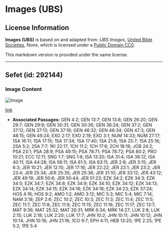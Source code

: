 # Images (UBS)

## License Information

**Images (UBS)** is based on and adapted from: _UBS Images_, [United Bible Societies](https://unitedbiblesocieties.org/), None, which is licensed under a [Public Domain CC0](https://creativecommons.org/public-domain/cc0/).

This markdown version is provided under the same license.



--------------------------------

## Sefet (id: 292144)

### Image Content

![Image](https://cdn.aquifer.bible/aquifer-content/resources/Media/WEB-0806_shepherd.jpg)

[link](https://cdn.aquifer.bible/aquifer-content/resources/Media/WEB-0806_shepherd.jpg)

* **Associated Passages:** GEN 4:2; GEN 13:7; GEN 13:8; GEN 26:20; GEN 29:7; GEN 29:9; GEN 30:31; GEN 30:36; GEN 36:24; GEN 37:2; GEN 37:12; GEN 37:13; GEN 37:16; GEN 46:32; GEN 46:34; GEN 47:3; GEN 48:15; GEN 49:24; EXO 2:17; EXO 2:19; EXO 3:1; NUM 14:33; NUM 27:17; 1SA 16:11; 1SA 17:15; 1SA 17:34; 1SA 17:40; 1SA 21:8; 1SA 25:7; 1SA 25:16; 2SA 5:2; 2SA 7:7; 1KI 22:17; 1CH 11:2; 1CH 17:6; 2CH 18:16; JOB 24:2; PSA 23:1; PSA 28:9; PSA 49:15; PSA 78:71; PSA 78:72; PSA 80:2; PRO 10:21; ECC 12:11; SNG 1:7; SNG 1:8; ISA 13:20; ISA 31:4; ISA 38:12; ISA 40:11; ISA 44:28; ISA 56:11; ISA 61:5; ISA 63:11; JER 2:8; JER 3:15; JER 6:3; JER 10:21; JER 12:10; JER 17:16; JER 22:22; JER 23:1; JER 23:2; JER 23:4; JER 25:34; JER 25:35; JER 25:36; JER 31:10; JER 33:12; JER 43:12; JER 49:19; JER 50:6; JER 50:44; JER 51:23; EZK 34:2; EZK 34:3; EZK 34:5; EZK 34:7; EZK 34:8; EZK 34:9; EZK 34:10; EZK 34:12; EZK 34:13; EZK 34:14; EZK 34:15; EZK 34:16; EZK 34:18; EZK 34:23; EZK 37:24; HOS 4:16; HOS 9:2; AMO 1:2; AMO 3:12; MIC 5:3; MIC 5:4; MIC 7:14; NAM 3:18; ZEP 2:6; ZEC 10:2; ZEC 10:3; ZEC 11:3; ZEC 11:4; ZEC 11:5; ZEC 11:7; ZEC 11:8; ZEC 11:9; ZEC 11:15; ZEC 11:16; ZEC 11:17; ZEC 13:7; MAT 9:36; MAT 25:32; MAT 26:31; MRK 6:34; MRK 14:27; LUK 2:8; LUK 2:15; LUK 2:18; LUK 2:20; LUK 17:7; JHN 10:2; JHN 10:11; JHN 10:12; JHN 10:14; JHN 10:16; JHN 21:16; 1CO 9:7; EPH 4:11; HEB 13:20; 1PE 2:25; 1PE 5:2; 1PE 5:4

